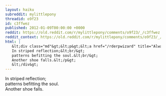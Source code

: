 ```yaml
---
layout: haiku
subreddit: mylittlepony
threadid: o9f23
id: c3ffwez
published: 2012-01-09T00:00:00 +0000
reddit: https://old.reddit.com/r/mylittlepony/comments/o9f23/_/c3ffwez
reddit_context: https://old.reddit.com/r/mylittlepony/comments/o9f23/_/c3ffwez?context=3
html: |
   &lt;div class="md"&gt;&lt;p&gt;&lt;a href="/rderpwizard" title="Always Relevant / Back-gotchaing Novelties / Paper Bag Princess"&gt;&lt;/a&gt; 
   In striped reflection;&lt;br/&gt;
   patterns befitting the soul.&lt;br/&gt;
   Another shoe falls.&lt;/p&gt;
   &lt;/div&gt;
---
```


[](/rderpwizard "Always Relevant / Back-gotchaing Novelties / Paper Bag Princess") 
In striped reflection;  
patterns befitting the soul.  
Another shoe falls.